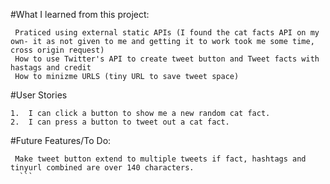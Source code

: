 
#What I learned from this project:
 ```
  Praticed using external static APIs (I found the cat facts API on my own- it as not given to me and getting it to work took me some time, cross origin request)
  How to use Twitter's API to create tweet button and Tweet facts with hastags and credit 
  How to minizme URLS (tiny URL to save tweet space)

```
#User Stories
```
1.  I can click a button to show me a new random cat fact. 
2.  I can press a button to tweet out a cat fact.
```

#Future Features/To Do: 
  ```
   Make tweet button extend to multiple tweets if fact, hashtags and tinyurl combined are over 140 characters. 
    ```